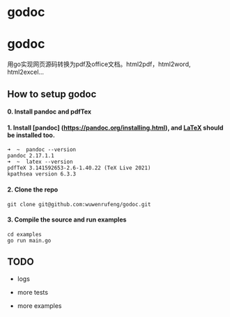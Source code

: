 # godoc
godoc
=======

用go实现网页源码转换为pdf及office文档。html2pdf，html2word, html2excel...



## How to setup godoc

#### 0. Install pandoc and pdfTex

#### 1. Install [pandoc] (https://pandoc.org/installing.html), and [LaTeX](https://tug.org/mactex/) should be installed  too.

```
➜  ~  pandoc --version
pandoc 2.17.1.1
➜  ~  latex --version
pdfTeX 3.141592653-2.6-1.40.22 (TeX Live 2021)
kpathsea version 6.3.3
```

#### 2. Clone the repo 

```
git clone git@github.com:wuwenrufeng/godoc.git
```

#### 3. Compile the source and run examples

```
cd examples
go run main.go
```


## TODO

- logs

- more tests

- more examples